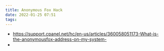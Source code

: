 ```yaml
---
title: Anonymous Fox Hack
date: 2022-01-25 07:51
tags:
---
```


* https://support.cpanel.net/hc/en-us/articles/360058051173-What-is-the-anonymousfox-address-on-my-system-
* 
